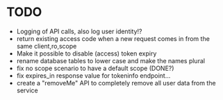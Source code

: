 # TODO

* Logging of API calls, also log user identity!?
* return existing access code when a new request comes in from the same client,ro,scope
* Make it possible to disable (access) token expiry
* rename database tables to lower case and make the names plural
* fix no scope scenario to have a default scope (DONE?)
* fix expires_in response value for tokeninfo endpoint...
* create a "removeMe" API to completely remove all user data from the service

